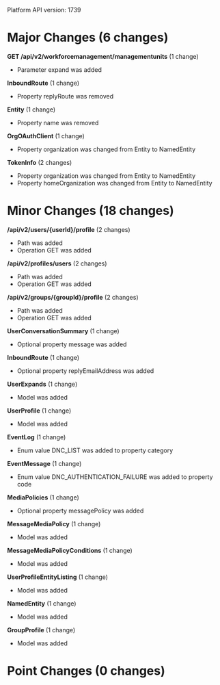 Platform API version: 1739


# Major Changes (6 changes)

**GET /api/v2/workforcemanagement/managementunits** (1 change)

* Parameter expand was added

**InboundRoute** (1 change)

* Property replyRoute was removed

**Entity** (1 change)

* Property name was removed

**OrgOAuthClient** (1 change)

* Property organization was changed from Entity to NamedEntity

**TokenInfo** (2 changes)

* Property organization was changed from Entity to NamedEntity
* Property homeOrganization was changed from Entity to NamedEntity


# Minor Changes (18 changes)

**/api/v2/users/{userId}/profile** (2 changes)

* Path was added
* Operation GET was added

**/api/v2/profiles/users** (2 changes)

* Path was added
* Operation GET was added

**/api/v2/groups/{groupId}/profile** (2 changes)

* Path was added
* Operation GET was added

**UserConversationSummary** (1 change)

* Optional property message was added

**InboundRoute** (1 change)

* Optional property replyEmailAddress was added

**UserExpands** (1 change)

* Model was added

**UserProfile** (1 change)

* Model was added

**EventLog** (1 change)

* Enum value DNC_LIST was added to property category

**EventMessage** (1 change)

* Enum value DNC_AUTHENTICATION_FAILURE was added to property code

**MediaPolicies** (1 change)

* Optional property messagePolicy was added

**MessageMediaPolicy** (1 change)

* Model was added

**MessageMediaPolicyConditions** (1 change)

* Model was added

**UserProfileEntityListing** (1 change)

* Model was added

**NamedEntity** (1 change)

* Model was added

**GroupProfile** (1 change)

* Model was added


# Point Changes (0 changes)
